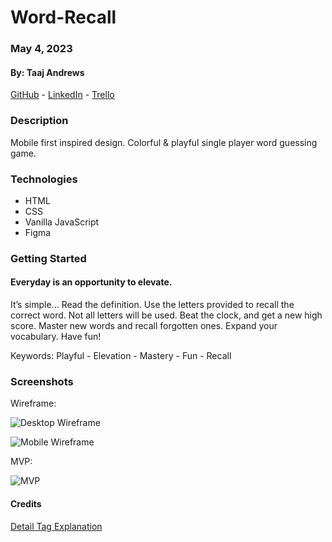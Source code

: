 # Word-Recall

### May 4, 2023

#### By: Taaj Andrews

[GitHub](https://github.com/TaajAndrews) - [LinkedIn](https://linkedin.com/in/taajandrews) - [Trello](https://trello.com/b/TZcWpSWW/word-recall)

### **Description**

Mobile first inspired design. Colorful & playful single player word guessing game.

### **Technologies**

- HTML
- CSS
- Vanilla JavaScript
- Figma

### **Getting Started**

#### Everyday is an opportunity to elevate.

It’s simple...
Read the definition.
Use the letters provided to recall the correct word. Not all letters will be used.
Beat the clock, and get a new high score.
Master new words and recall forgotten ones.
Expand your vocabulary. Have fun!

Keywords: Playful - Elevation - Mastery - Fun - Recall

### **Screenshots**

Wireframe:

![Desktop Wireframe](https://i.imgur.com/Fl8nGYx.png)

![Mobile Wireframe](https://i.imgur.com/yIZDguw.png)

MVP:

![MVP](https://i.imgur.com/nAcUWpl.png)

#### **Credits**

[Detail Tag Explanation](https://dev.to/felixdusengimana/lets-create-an-faq-section-with-html-and-css-only-detail-tag-explained-12gf)
